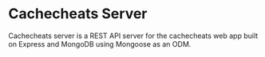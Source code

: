 # Cachecheats Server

Cachecheats server is a REST API server for the cachecheats web app built on Express and MongoDB using Mongoose as an ODM.
